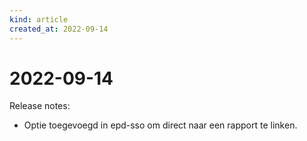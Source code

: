 ```yaml
---
kind: article
created_at: 2022-09-14
---
```


# 2022-09-14

Release notes:

* Optie toegevoegd in epd-sso om direct naar een rapport te linken.
